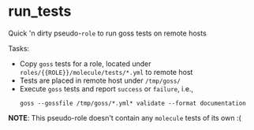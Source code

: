 # run_tests

Quick 'n dirty pseudo-`role` to run goss tests on remote hosts

Tasks:
- Copy `goss` tests for a role, located under `roles/{{ROLE}}/molecule/tests/*.yml` to remote host
- Tests are placed in remote host under `/tmp/goss/`
- Execute `goss` tests and report `success` or `failure`, i.e.,
  ```shell
  goss --gossfile /tmp/goss/*.yml* validate --format documentation
  ```

**NOTE**: This pseudo-role doesn't contain any `molecule` tests of its own :(
